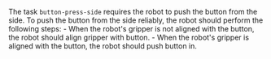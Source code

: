 

The task `button-press-side` requires the robot to push the button from the side.
To push the button from the side reliably, the robot should perform the following steps:
    - When the robot's gripper is not aligned with the button, the robot should align gripper with button.
    - When the robot's gripper is aligned with the button, the robot should push button in.































































































































































































































































































































































































































































































































